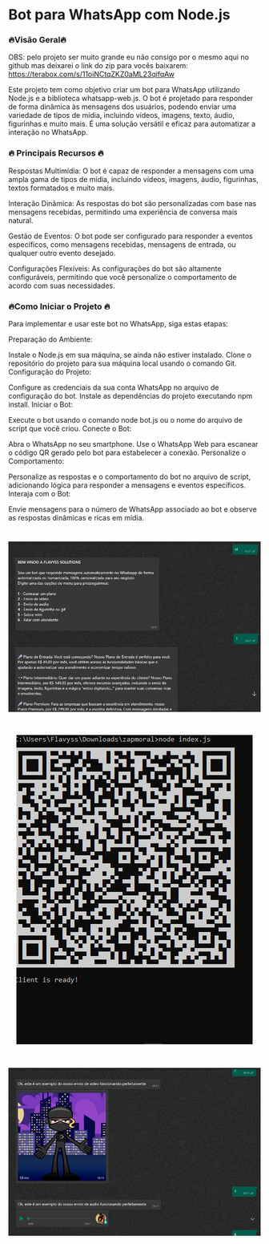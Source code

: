 # Bot para WhatsApp com Node.js

<h3>🔥Visão Geral🔥</h3>

OBS: pelo projeto ser muito grande eu não consigo por o mesmo aqui no github mas deixarei o link do zip para vocês baixarem: https://terabox.com/s/11oiNCtqZKZ0aML23qifqAw

Este projeto tem como objetivo criar um bot para WhatsApp utilizando Node.js e a biblioteca whatsapp-web.js. O bot é projetado para responder de forma dinâmica às mensagens dos usuários, podendo enviar uma variedade de tipos de mídia, incluindo vídeos, imagens, texto, áudio, figurinhas e muito mais. É uma solução versátil e eficaz para automatizar a interação no WhatsApp.

<h3>🔥 Principais Recursos 🔥</h3>
Respostas Multimídia: O bot é capaz de responder a mensagens com uma ampla gama de tipos de mídia, incluindo vídeos, imagens, áudio, figurinhas, textos formatados e muito mais.

Interação Dinâmica: As respostas do bot são personalizadas com base nas mensagens recebidas, permitindo uma experiência de conversa mais natural.

Gestão de Eventos: O bot pode ser configurado para responder a eventos específicos, como mensagens recebidas, mensagens de entrada, ou qualquer outro evento desejado.

Configurações Flexíveis: As configurações do bot são altamente configuráveis, permitindo que você personalize o comportamento de acordo com suas necessidades.

<h3>🔥Como Iniciar o Projeto 🔥</h3>

Para implementar e usar este bot no WhatsApp, siga estas etapas:

Preparação do Ambiente:

Instale o Node.js em sua máquina, se ainda não estiver instalado.
Clone o repositório do projeto para sua máquina local usando o comando Git.
Configuração do Projeto:

Configure as credenciais da sua conta WhatsApp no arquivo de configuração do bot.
Instale as dependências do projeto executando npm install.
Iniciar o Bot:

Execute o bot usando o comando node bot.js ou o nome do arquivo de script que você criou.
Conecte o Bot:

Abra o WhatsApp no seu smartphone.
Use o WhatsApp Web para escanear o código QR gerado pelo bot para estabelecer a conexão.
Personalize o Comportamento:

Personalize as respostas e o comportamento do bot no arquivo de script, adicionando lógica para responder a mensagens e eventos específicos.
Interaja com o Bot:

Envie mensagens para o número de WhatsApp associado ao bot e observe as respostas dinâmicas e ricas em mídia.

<h1 align="center">
    <img alt="Filmes" title="Filmes" src="https://github.com/flavyss/bot_whatsapp_node/blob/main/fotos/i1.jpg" />
</h1>
<h1 align="center">
    <img alt="Filmes" title="Filmes" src="https://github.com/flavyss/bot_whatsapp_node/blob/main/fotos/i2.jpg" />
</h1>
<h1 align="center">
    <img alt="Filmes" title="Filmes" src="https://github.com/flavyss/bot_whatsapp_node/blob/main/fotos/i3.jpg" />
</h1>
